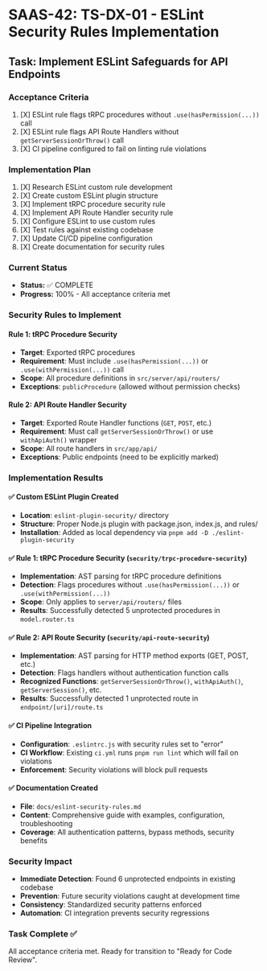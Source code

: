 # SAAS-42: TS-DX-01 - ESLint Security Rules Implementation

## Task: Implement ESLint Safeguards for API Endpoints

### Acceptance Criteria
1. [X] ESLint rule flags tRPC procedures without `.use(hasPermission(...))` call
2. [X] ESLint rule flags API Route Handlers without `getServerSessionOrThrow()` call
3. [X] CI pipeline configured to fail on linting rule violations

### Implementation Plan
1. [X] Research ESLint custom rule development
2. [X] Create custom ESLint plugin structure
3. [X] Implement tRPC procedure security rule
4. [X] Implement API Route Handler security rule
5. [X] Configure ESLint to use custom rules
6. [X] Test rules against existing codebase
7. [X] Update CI/CD pipeline configuration
8. [X] Create documentation for security rules

### Current Status
- **Status:** ✅ COMPLETE
- **Progress:** 100% - All acceptance criteria met

### Security Rules to Implement

#### Rule 1: tRPC Procedure Security
- **Target**: Exported tRPC procedures
- **Requirement**: Must include `.use(hasPermission(...))` or `.use(withPermission(...))` call
- **Scope**: All procedure definitions in `src/server/api/routers/`
- **Exceptions**: `publicProcedure` (allowed without permission checks)

#### Rule 2: API Route Handler Security  
- **Target**: Exported Route Handler functions (`GET`, `POST`, etc.)
- **Requirement**: Must call `getServerSessionOrThrow()` or use `withApiAuth()` wrapper
- **Scope**: All route handlers in `src/app/api/`
- **Exceptions**: Public endpoints (need to be explicitly marked)

### Implementation Results

#### ✅ Custom ESLint Plugin Created
- **Location**: `eslint-plugin-security/` directory
- **Structure**: Proper Node.js plugin with package.json, index.js, and rules/
- **Installation**: Added as local dependency via `pnpm add -D ./eslint-plugin-security`

#### ✅ Rule 1: tRPC Procedure Security (`security/trpc-procedure-security`)
- **Implementation**: AST parsing for tRPC procedure definitions
- **Detection**: Flags procedures without `.use(hasPermission(...))` or `.use(withPermission(...))`
- **Scope**: Only applies to `server/api/routers/` files
- **Results**: Successfully detected 5 unprotected procedures in `model.router.ts`

#### ✅ Rule 2: API Route Security (`security/api-route-security`)
- **Implementation**: AST parsing for HTTP method exports (GET, POST, etc.)
- **Detection**: Flags handlers without authentication function calls
- **Recognized Functions**: `getServerSessionOrThrow()`, `withApiAuth()`, `getServerSession()`, etc.
- **Results**: Successfully detected 1 unprotected route in `endpoint/[uri]/route.ts`

#### ✅ CI Pipeline Integration
- **Configuration**: `.eslintrc.js` with security rules set to "error"
- **CI Workflow**: Existing `ci.yml` runs `pnpm run lint` which will fail on violations
- **Enforcement**: Security violations will block pull requests

#### ✅ Documentation Created
- **File**: `docs/eslint-security-rules.md`
- **Content**: Comprehensive guide with examples, configuration, troubleshooting
- **Coverage**: All authentication patterns, bypass methods, security benefits

### Security Impact
- **Immediate Detection**: Found 6 unprotected endpoints in existing codebase
- **Prevention**: Future security violations caught at development time
- **Consistency**: Standardized security patterns enforced
- **Automation**: CI integration prevents security regressions

### Task Complete ✅
All acceptance criteria met. Ready for transition to "Ready for Code Review". 